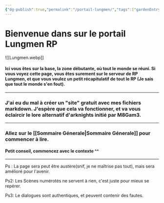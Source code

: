 ```yaml
---
{"dg-publish":true,"permalink":"/portail-lungmen/","tags":["gardenEntry"]}
---
```




# Bienvenue dans sur le portail Lungmen RP


 ![[Lungmen.webp]]



#### Ici vous êtes sur la base, la zone débutante, où tout le monde se réuni. Si vous voyez cette page, vous êtes surement sur le serveur de RP Lungmen, et que vous voulez un petit récapitulatif de tout le RP (Je sais que tout le monde s'en fout).

---

### J'ai eu du mal à créer un "site" gratuit avec mes fichiers markdown. J'espère que cela va fonctionner, et va vous éclaircir le lore alternatif d'arknights initié par M8Gam3.

---
### Allez sur le [[Sommaire Génerale\|Sommaire Génerale]] pour commencer à lire. 
#### Petit conseil, commencez avec le contexte ^^

---
Ps : La page sera peut être austère(snif, je ne maîtrise pas tout), mais sera amélioré pour l'avenir.

Ps2: Les Scènes numérotés ne servent à rien, c'est juste pour mieux se repérer.

Ps3: Le dialogues sont authentiques, et peuvent contenir des fautes.

